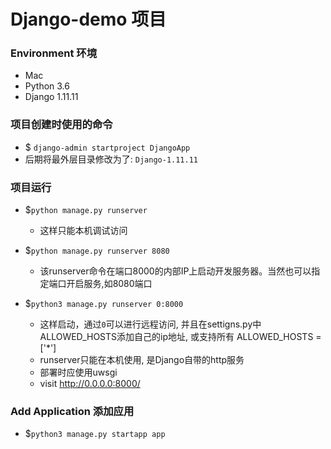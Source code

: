 # Django-demo 项目

### Environment 环境

- Mac
- Python 3.6
- Django 1.11.11

### 项目创建时使用的命令

- $ `django-admin startproject DjangoApp`
- 后期将最外层目录修改为了: `Django-1.11.11`

### 项目运行

- $`python manage.py runserver` 
    * 这样只能本机调试访问

- $`python manage.py runserver 8080`
    * 该runserver命令在端口8000的内部IP上启动开发服务器。当然也可以指定端口开启服务,如8080端口

- $`python3 manage.py runserver 0:8000`
    * 这样启动，通过`0`可以进行远程访问, 并且在settigns.py中ALLOWED_HOSTS添加自己的ip地址, 或支持所有 ALLOWED_HOSTS = ['*']
    * runserver只能在本机使用, 是Django自带的http服务
    * 部署时应使用uwsgi
    * visit http://0.0.0.0:8000/

### Add Application 添加应用

- $`python3 manage.py startapp app`